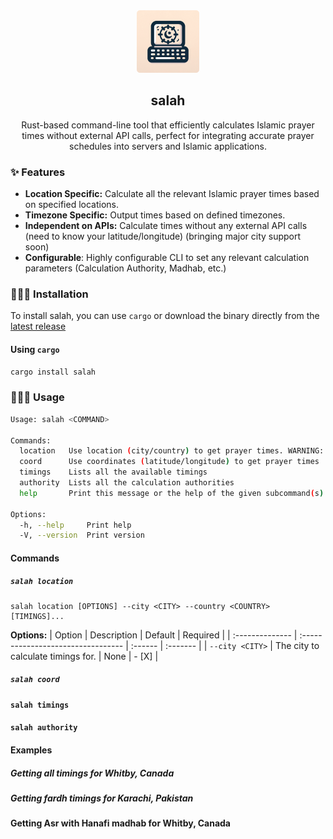 <div align="center">
  <img src="./images/salah_logo.png?raw=true" width="100" height="100" />
  <h2>salah</h2>
  <p>Rust-based command-line tool that efficiently calculates Islamic prayer times without external API calls, perfect for integrating accurate prayer schedules into servers and Islamic applications.</p>
</div>

### ✨ Features
- **Location Specific:** Calculate all the relevant Islamic prayer times based on specified locations.
- **Timezone Specific:** Output times based on defined timezones.
- **Independent on APIs:** Calculate times without any external API calls (need to know your latitude/longitude) (bringing major city support soon)
- **Configurable**: Highly configurable CLI to set any relevant calculation parameters (Calculation Authority, Madhab, etc.)

### 👨🏾‍💻 Installation
To install salah, you can use `cargo` or download the binary directly from the [latest release](https://github.com/ammar-ahmed22/salah/release)

#### Using `cargo`
```bash
cargo install salah
```

### 🤸🏾‍♂️ Usage
```bash
Usage: salah <COMMAND>

Commands:
  location   Use location (city/country) to get prayer times. WARNING: Uses external API call, network connection required
  coord      Use coordinates (latitude/longitude) to get prayer times
  timings    Lists all the available timings
  authority  Lists all the calculation authorities
  help       Print this message or the help of the given subcommand(s)

Options:
  -h, --help     Print help
  -V, --version  Print version
```
#### Commands
##### `salah location`
```
salah location [OPTIONS] --city <CITY> --country <COUNTRY> [TIMINGS]...
```
**Options:**
| Option          | Description                        | Default | Required |
| :-------------- | :--------------------------------- | :------ | :------- |
| `--city <CITY>` | The city to calculate timings for. | None    | - [X]    |

##### `salah coord`

#### `salah timings`

#### `salah authority`

#### Examples
##### Getting all timings for Whitby, Canada

##### Getting fardh timings for Karachi, Pakistan

#### Getting Asr with Hanafi madhab for Whitby, Canada